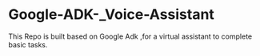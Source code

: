 # Google-ADK-_Voice-Assistant
This Repo is built based on Google Adk ,for a virtual assistant to complete basic tasks. 
